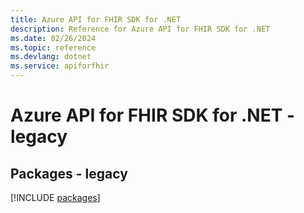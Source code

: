 ```yaml
---
title: Azure API for FHIR SDK for .NET
description: Reference for Azure API for FHIR SDK for .NET
ms.date: 02/26/2024
ms.topic: reference
ms.devlang: dotnet
ms.service: apiforfhir
---
```

# Azure API for FHIR SDK for .NET - legacy
## Packages - legacy
[!INCLUDE [packages](api-for-fhir-index.md)]